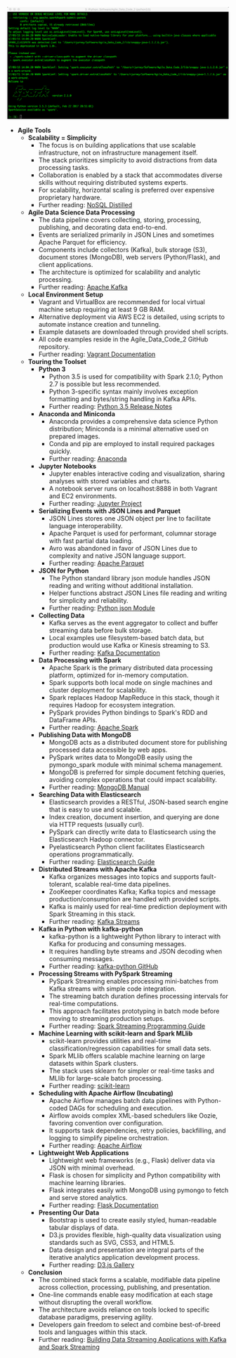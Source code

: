 ![ADS-ch02-tools](ADS-ch02-tools.best.png)

- **Agile Tools**
  - **Scalability = Simplicity**
    - The focus is on building applications that use scalable infrastructure, not on infrastructure management itself.  
    - The stack prioritizes simplicity to avoid distractions from data processing tasks.  
    - Collaboration is enabled by a stack that accommodates diverse skills without requiring distributed systems experts.  
    - For scalability, horizontal scaling is preferred over expensive proprietary hardware.  
    - Further reading: [NoSQL Distilled](https://martinfowler.com/books/nosql.html)  
  - **Agile Data Science Data Processing**
    - The data pipeline covers collecting, storing, processing, publishing, and decorating data end-to-end.  
    - Events are serialized primarily in JSON Lines and sometimes Apache Parquet for efficiency.  
    - Components include collectors (Kafka), bulk storage (S3), document stores (MongoDB), web servers (Python/Flask), and client applications.  
    - The architecture is optimized for scalability and analytic processing.  
    - Further reading: [Apache Kafka](https://kafka.apache.org/)  
  - **Local Environment Setup**
    - Vagrant and VirtualBox are recommended for local virtual machine setup requiring at least 9 GB RAM.  
    - Alternative deployment via AWS EC2 is detailed, using scripts to automate instance creation and tunneling.  
    - Example datasets are downloaded through provided shell scripts.  
    - All code examples reside in the Agile_Data_Code_2 GitHub repository.  
    - Further reading: [Vagrant Documentation](https://www.vagrantup.com/docs)  
  - **Touring the Toolset**
    - **Python 3**
      - Python 3.5 is used for compatibility with Spark 2.1.0; Python 2.7 is possible but less recommended.  
      - Python 3-specific syntax mainly involves exception formatting and bytes/string handling in Kafka APIs.  
      - Further reading: [Python 3.5 Release Notes](https://docs.python.org/3.5/whatsnew/3.5.html)  
    - **Anaconda and Miniconda**
      - Anaconda provides a comprehensive data science Python distribution; Miniconda is a minimal alternative used on prepared images.  
      - Conda and pip are employed to install required packages quickly.  
      - Further reading: [Anaconda](https://www.anaconda.com/)  
    - **Jupyter Notebooks**
      - Jupyter enables interactive coding and visualization, sharing analyses with stored variables and charts.  
      - A notebook server runs on localhost:8888 in both Vagrant and EC2 environments.  
      - Further reading: [Jupyter Project](https://jupyter.org/)  
    - **Serializing Events with JSON Lines and Parquet**
      - JSON Lines stores one JSON object per line to facilitate language interoperability.  
      - Apache Parquet is used for performant, columnar storage with fast partial data loading.  
      - Avro was abandoned in favor of JSON Lines due to complexity and native JSON language support.  
      - Further reading: [Apache Parquet](https://parquet.apache.org/)  
    - **JSON for Python**
      - The Python standard library json module handles JSON reading and writing without additional installation.  
      - Helper functions abstract JSON Lines file reading and writing for simplicity and reliability.  
      - Further reading: [Python json Module](https://docs.python.org/3/library/json.html)  
    - **Collecting Data**
      - Kafka serves as the event aggregator to collect and buffer streaming data before bulk storage.  
      - Local examples use filesystem-based batch data, but production would use Kafka or Kinesis streaming to S3.  
      - Further reading: [Kafka Documentation](https://kafka.apache.org/documentation/)  
    - **Data Processing with Spark**
      - Apache Spark is the primary distributed data processing platform, optimized for in-memory computation.  
      - Spark supports both local mode on single machines and cluster deployment for scalability.  
      - Spark replaces Hadoop MapReduce in this stack, though it requires Hadoop for ecosystem integration.  
      - PySpark provides Python bindings to Spark's RDD and DataFrame APIs.  
      - Further reading: [Apache Spark](https://spark.apache.org/docs/latest/)  
    - **Publishing Data with MongoDB**
      - MongoDB acts as a distributed document store for publishing processed data accessible by web apps.  
      - PySpark writes data to MongoDB easily using the pymongo_spark module with minimal schema management.  
      - MongoDB is preferred for simple document fetching queries, avoiding complex operations that could impact scalability.  
      - Further reading: [MongoDB Manual](https://docs.mongodb.com/manual/)  
    - **Searching Data with Elasticsearch**
      - Elasticsearch provides a RESTful, JSON-based search engine that is easy to use and scalable.  
      - Index creation, document insertion, and querying are done via HTTP requests (usually curl).  
      - PySpark can directly write data to Elasticsearch using the Elasticsearch Hadoop connector.  
      - Pyelasticsearch Python client facilitates Elasticsearch operations programmatically.  
      - Further reading: [Elasticsearch Guide](https://www.elastic.co/guide/en/elasticsearch/reference/current/index.html)  
    - **Distributed Streams with Apache Kafka**
      - Kafka organizes messages into topics and supports fault-tolerant, scalable real-time data pipelines.  
      - ZooKeeper coordinates Kafka; Kafka topics and message production/consumption are handled with provided scripts.  
      - Kafka is mainly used for real-time prediction deployment with Spark Streaming in this stack.  
      - Further reading: [Kafka Streams](https://kafka.apache.org/documentation/streams/)  
    - **Kafka in Python with kafka-python**
      - kafka-python is a lightweight Python library to interact with Kafka for producing and consuming messages.  
      - It requires handling byte streams and JSON decoding when consuming messages.  
      - Further reading: [kafka-python GitHub](https://github.com/dpkp/kafka-python)  
    - **Processing Streams with PySpark Streaming**
      - PySpark Streaming enables processing mini-batches from Kafka streams with simple code integration.  
      - The streaming batch duration defines processing intervals for real-time computations.  
      - This approach facilitates prototyping in batch mode before moving to streaming production setups.  
      - Further reading: [Spark Streaming Programming Guide](https://spark.apache.org/docs/latest/streaming-programming-guide.html)  
    - **Machine Learning with scikit-learn and Spark MLlib**
      - scikit-learn provides utilities and real-time classification/regression capabilities for small data sets.  
      - Spark MLlib offers scalable machine learning on large datasets within Spark clusters.  
      - The stack uses sklearn for simpler or real-time tasks and MLlib for large-scale batch processing.  
      - Further reading: [scikit-learn](https://scikit-learn.org/stable/)  
    - **Scheduling with Apache Airflow (Incubating)**
      - Apache Airflow manages batch data pipelines with Python-coded DAGs for scheduling and execution.  
      - Airflow avoids complex XML-based schedulers like Oozie, favoring convention over configuration.  
      - It supports task dependencies, retry policies, backfilling, and logging to simplify pipeline orchestration.  
      - Further reading: [Apache Airflow](https://airflow.apache.org/)  
    - **Lightweight Web Applications**
      - Lightweight web frameworks (e.g., Flask) deliver data via JSON with minimal overhead.  
      - Flask is chosen for simplicity and Python compatibility with machine learning libraries.  
      - Flask integrates easily with MongoDB using pymongo to fetch and serve stored analytics.  
      - Further reading: [Flask Documentation](https://flask.palletsprojects.com/)  
    - **Presenting Our Data**
      - Bootstrap is used to create easily styled, human-readable tabular displays of data.  
      - D3.js provides flexible, high-quality data visualization using standards such as SVG, CSS3, and HTML5.  
      - Data design and presentation are integral parts of the iterative analytics application development process.  
      - Further reading: [D3.js Gallery](https://observablehq.com/@d3/gallery)  
  - **Conclusion**
    - The combined stack forms a scalable, modifiable data pipeline across collection, processing, publishing, and presentation.  
    - One-line commands enable easy modification at each stage without disrupting the overall workflow.  
    - The architecture avoids reliance on tools locked to specific database paradigms, preserving agility.  
    - Developers gain freedom to select and combine best-of-breed tools and languages within this stack.  
    - Further reading: [Building Data Streaming Applications with Kafka and Spark Streaming](https://databricks.com/blog/2015/09/23/building-data-streaming-applications-with-apache-kafka-and-spark-streaming.html)
